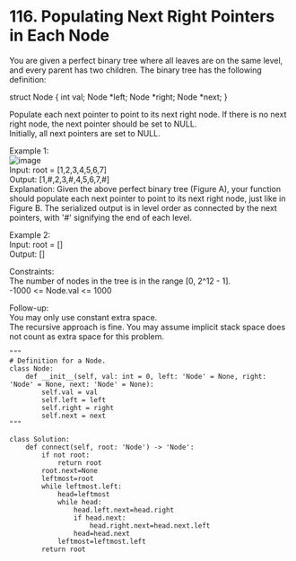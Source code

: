 # 116. Populating Next Right Pointers in Each Node
You are given a perfect binary tree where all leaves are on the same level, and every parent has two children. The binary tree has the following definition:

struct Node {
  int val;
  Node *left;
  Node *right;
  Node *next;
}

Populate each next pointer to point to its next right node. If there is no next right node, the next pointer should be set to NULL.  
Initially, all next pointers are set to NULL.  

Example 1:  
![image](https://user-images.githubusercontent.com/60777462/154854374-98d8a54f-58bb-46ab-b576-5c674fe4029a.png)  
Input: root = [1,2,3,4,5,6,7]  
Output: [1,#,2,3,#,4,5,6,7,#]  
Explanation: Given the above perfect binary tree (Figure A), your function should populate each next pointer to point to its next right node, just like in Figure B. The serialized output is in level order as connected by the next pointers, with '#' signifying the end of each level.  

Example 2:   
Input: root = []  
Output: []  

Constraints:   
The number of nodes in the tree is in the range [0, 2^12 - 1].  
-1000 <= Node.val <= 1000  

Follow-up:  
You may only use constant extra space.  
The recursive approach is fine. You may assume implicit stack space does not count as extra space for this problem.  

``` python3
"""
# Definition for a Node.
class Node:
    def __init__(self, val: int = 0, left: 'Node' = None, right: 'Node' = None, next: 'Node' = None):
        self.val = val
        self.left = left
        self.right = right
        self.next = next
"""

class Solution:
    def connect(self, root: 'Node') -> 'Node':
        if not root:
            return root
        root.next=None
        leftmost=root
        while leftmost.left:
            head=leftmost
            while head:
                head.left.next=head.right
                if head.next:
                    head.right.next=head.next.left
                head=head.next
            leftmost=leftmost.left
        return root
```

